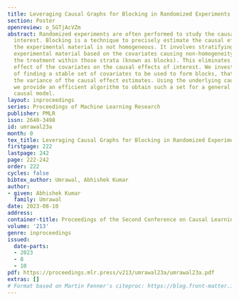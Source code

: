 ```yaml
---
title: Leveraging Causal Graphs for Blocking in Randomized Experiments
section: Poster
openreview: o_SGTjAcVZm
abstract: Randomized experiments are often performed to study the causal effects of
  interest. Blocking is a technique to precisely estimate the causal effects when
  the experimental material is not homogeneous. It involves stratifying the available
  experimental material based on the covariates causing non-homogeneity and then randomizing
  the treatment within those strata (known as blocks). This eliminates the unwanted
  effect of the covariates on the causal effects of interest. We investigate the problem
  of finding a stable set of covariates to be used to form blocks, that minimizes
  the variance of the causal effect estimates. Using the underlying causal graph,
  we provide an efficient algorithm to obtain such a set for a general semi-Markovian
  causal model.
layout: inproceedings
series: Proceedings of Machine Learning Research
publisher: PMLR
issn: 2640-3498
id: umrawal23a
month: 0
tex_title: Leveraging Causal Graphs for Blocking in Randomized Experiments
firstpage: 222
lastpage: 242
page: 222-242
order: 222
cycles: false
bibtex_author: Umrawal, Abhishek Kumar
author:
- given: Abhishek Kumar
  family: Umrawal
date: 2023-08-10
address:
container-title: Proceedings of the Second Conference on Causal Learning and Reasoning
volume: '213'
genre: inproceedings
issued:
  date-parts:
  - 2023
  - 8
  - 10
pdf: https://proceedings.mlr.press/v213/umrawal23a/umrawal23a.pdf
extras: []
# Format based on Martin Fenner's citeproc: https://blog.front-matter.io/posts/citeproc-yaml-for-bibliographies/
---
```

